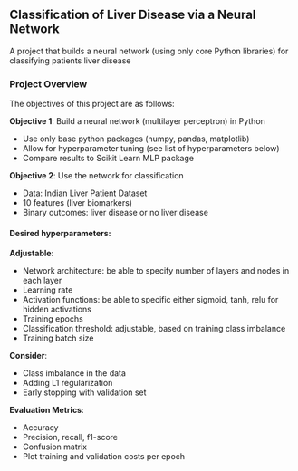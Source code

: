 ## Classification of Liver Disease via a Neural Network
A project that builds a neural network (using only core Python libraries) for classifying patients liver disease

### Project Overview
The objectives of this project are as follows:

**Objective 1**: Build a neural network (multilayer perceptron) in Python

- Use only base python packages (numpy, pandas, matplotlib)
- Allow for hyperparameter tuning (see list of hyperparameters below)
- Compare results to Scikit Learn MLP package

**Objective 2**: Use the network for classification

- Data: Indian Liver Patient Dataset
- 10 features (liver biomarkers)
- Binary outcomes: liver disease or no liver disease

#### Desired hyperparameters:
**Adjustable**:

- Network architecture: be able to specify number of layers and nodes in each layer
- Learning rate
- Activation functions: be able to specific either sigmoid, tanh, relu for hidden activations
- Training epochs
- Classification threshold: adjustable, based on training class imbalance
- Training batch size

**Consider**:

- Class imbalance in the data
- Adding L1 regularization
- Early stopping with validation set

**Evaluation Metrics**:

- Accuracy
- Precision, recall, f1-score
- Confusion matrix
- Plot training and validation costs per epoch
